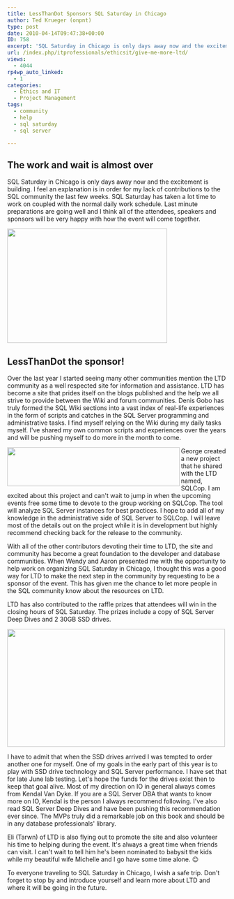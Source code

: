 ```yaml
---
title: LessThanDot Sponsors SQL Saturday in Chicago
author: Ted Krueger (onpnt)
type: post
date: 2010-04-14T09:47:38+00:00
ID: 758
excerpt: 'SQL Saturday in Chicago is only days away now and the excitement is building.  I feel an explanation is in order for my lack of contributions to the SQL community the last few weeks.'
url: /index.php/itprofessionals/ethicsit/give-me-more-ltd/
views:
  - 4044
rp4wp_auto_linked:
  - 1
categories:
  - Ethics and IT
  - Project Management
tags:
  - community
  - help
  - sql saturday
  - sql server

---
```

## The work and wait is almost over

SQL Saturday in Chicago is only days away now and the excitement is building. I feel an explanation is in order for my lack of contributions to the SQL community the last few weeks. SQL Saturday has taken a lot time to work on coupled with the normal daily work schedule. Last minute preparations are going well and I think all of the attendees, speakers and sponsors will be very happy with how the event will come together. 

<div class="image_block">
  <img src="/wp-content/uploads/blogs/ITProfessionals/sqlsatpost.gif" alt="" title="" width="367" height="262" align="center" />
</div></p> 

## LessThanDot the sponsor!

Over the last year I started seeing many other communities mention the LTD community as a well respected site for information and assistance. LTD has become a site that prides itself on the blogs published and the help we all strive to provide between the Wiki and forum communities. Denis Gobo has truly formed the SQL Wiki sections into a vast index of real-life experiences in the form of scripts and catches in the SQL Server programming and administrative tasks. I find myself relying on the Wiki during my daily tasks myself. I've shared my own common scripts and experiences over the years and will be pushing myself to do more in the month to come. 

<div class="image_block">
  <img src="/wp-content/uploads/blogs/ITProfessionals/sqlcop.gif" alt="" title="" width="396" height="89" align="left" />
</div>

George created a new project that he shared with the LTD named, SQLCop. I am excited about this project and can't wait to jump in when the upcoming events free some time to devote to the group working on SQLCop. The tool will analyze SQL Server instances for best practices. I hope to add all of my knowledge in the administrative side of SQL Server to SQLCop. I will leave most of the details out on the project while it is in development but highly recommend checking back for the release to the community. 

With all of the other contributors devoting their time to LTD, the site and community has become a great foundation to the developer and database communities. When Wendy and Aaron presented me with the opportunity to help work on organizing SQL Saturday in Chicago, I thought this was a good way for LTD to make the next step in the community by requesting to be a sponsor of the event. This has given me the chance to let more people in the SQL community know about the resources on LTD. 

LTD has also contributed to the raffle prizes that attendees will win in the closing hours of SQL Saturday. The prizes include a copy of SQL Server Deep Dives and 2 30GB SSD drives. 

<div class="image_block">
  <img src="/wp-content/uploads/blogs/ITProfessionals/ssd_sqlsat.gif" alt="" title="" width="500" height="270" align="center" />
</div>

I have to admit that when the SSD drives arrived I was tempted to order another one for myself. One of my goals in the early part of this year is to play with SSD drive technology and SQL Server performance. I have set that for late June lab testing. Let's hope the funds for the drives exist then to keep that goal alive. Most of my direction on IO in general always comes from Kendal Van Dyke. If you are a SQL Server DBA that wants to know more on IO, Kendal is the person I always recommend following. I've also read SQL Server Deep Dives and have been pushing this recommendation ever since. The MVPs truly did a remarkable job on this book and should be in any database professionals' library. 

Eli (Tarwn) of LTD is also flying out to promote the site and also volunteer his time to helping during the event. It's always a great time when friends can visit. I can't wait to tell him he's been nominated to babysit the kids while my beautiful wife Michelle and I go have some time alone. 😉 

To everyone traveling to SQL Saturday in Chicago, I wish a safe trip. Don't forget to stop by and introduce yourself and learn more about LTD and where it will be going in the future.